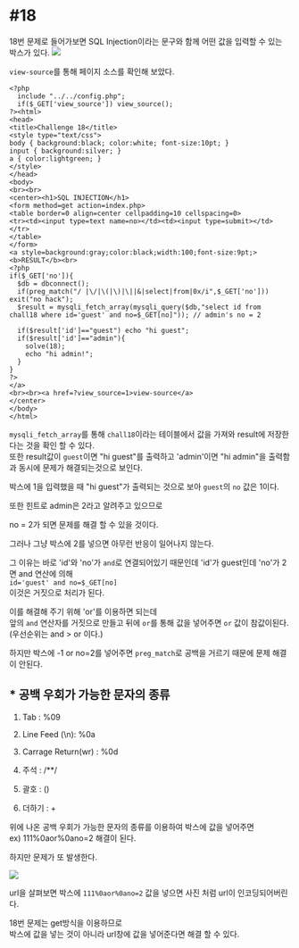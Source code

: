 #18
=
18번 문제로 들어가보면 SQL Injection이라는 문구와 함께 어떤 값을 입력할 수 있는 박스가 있다.
![](https://postfiles.pstatic.net/MjAxOTExMjJfNjAg/MDAxNTc0NDAwNDYxNzI2.1NoglP-2gffpGUFh3mVT_hb9V3D-4bY6qXOEk1vupNEg.hCvDE5miD36QjkkjsyMqflljZHHmKx4sdFZEJ_7Iz0wg.JPEG.rlaeoghks823/K-007.jpg?type=w773)

`view-source`를 통해 페이지 소스를 확인해 보았다.

```
<?php
  include "../../config.php";
  if($_GET['view_source']) view_source();
?><html>
<head>
<title>Challenge 18</title>
<style type="text/css">
body { background:black; color:white; font-size:10pt; }
input { background:silver; }
a { color:lightgreen; }
</style>
</head>
<body>
<br><br>
<center><h1>SQL INJECTION</h1>
<form method=get action=index.php>
<table border=0 align=center cellpadding=10 cellspacing=0>
<tr><td><input type=text name=no></td><td><input type=submit></td></tr>
</table>
</form>
<a style=background:gray;color:black;width:100;font-size:9pt;><b>RESULT</b><br>
<?php
if($_GET['no']){
  $db = dbconnect();
  if(preg_match("/ |\/|\(|\)|\||&|select|from|0x/i",$_GET['no'])) exit("no hack");
  $result = mysqli_fetch_array(mysqli_query($db,"select id from chall18 where id='guest' and no=$_GET[no]")); // admin's no = 2

  if($result['id']=="guest") echo "hi guest";
  if($result['id']=="admin"){
    solve(18);
    echo "hi admin!";
  }
}
?>
</a>
<br><br><a href=?view_source=1>view-source</a>
</center>
</body>
</html>
```

`mysqli_fetch_array`를 통해 `chall18`이라는 테이블에서 값을 가져와 result에 저장한다는 것을 확인 할 수 있다.   
또한 result값이 `guest`이면 "hi guest"를 출력하고 'admin'이면 "hi admin"을 출력함과 동시에 문제가 해결되는것으로 보인다.

박스에 1을 입력했을 때 "hi guest"가 출력되는 것으로 보아 `guest`의 `no` 값은 1이다.

또한 힌트로 admin은 2라고 알려주고 있으므로 

no = 2가 되면 문제를 해결 할 수 있을 것이다.

그러나 그냥 박스에 2를 넣으면 아무런 반응이 일어나지 않는다.

그 이유는 바로 'id'와 'no'가 `and`로 연결되어있기 때문인데 'id'가 guest인데 'no'가 2면 and 연산에 의해   
`id='guest' and no=$_GET[no]`  
이것은 거짓으로 처리가 된다.  

이를 해결해 주기 위해 'or'를 이용하면 되는데  
앞의 `and` 연산자를 거짓으로 만들고 뒤에 `or`를 통해 값을 넣어주면 `or` 값이 참값이된다. (우선순위는 and > or 이다.)

하지만 박스에 -1 or no=2를 넣어주면 `preg_match`로 공백을 거르기 때문에 문제 해결이 안된다.

## * 공백 우회가 가능한 문자의 종류

1. Tab : %09

2. Line Feed (\n): %0a

3. Carrage Return(wr) : %0d

4. 주석 : /**/

5. 괄호 : ()

6. 더하기 : +

위에 나온 공백 우회가 가능한 문자의 종류를 이용하여 박스에 값을 넣어주면  
ex) 111%0aor%0ano=2
해결이 된다.

하지만 문제가 또 발생한다.

![](https://postfiles.pstatic.net/MjAxOTExMjJfNSAg/MDAxNTc0NDAxNzE2Nzcz.Dm2sxfz6wQpRrdk4vfPN4RdyDA5czIrklihCL5J0e6Yg.H36tZX9R-ScywhBwNXES_dRPEKMz4MJV6llXNd8d5dQg.JPEG.rlaeoghks823/K-008.jpg?type=w773)

url을 살펴보면 박스에 `111%0aor%0ano=2` 값을 넣으면 사진 처럼 url이 인코딩되어버린다.

18번 문제는 get방식을 이용하므로  
박스에 값을 넣는 것이 아니라 url창에 값을 넣어준다면 해결 할 수 있다.
